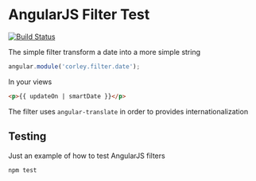 # AngularJS Filter Test

[![Build Status](https://travis-ci.org/wdalmut/smart-date.js.svg?branch=master)](https://travis-ci.org/wdalmut/smart-date.js)

The simple filter transform a date into a more simple string

```javascript
angular.module('corley.filter.date');
```

In your views

```html
<p>{{ updateOn | smartDate }}</p>
```

The filter uses `angular-translate` in order to provides internationalization


## Testing

Just an example of how to test AngularJS filters

```
npm test
```

